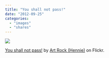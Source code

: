 ```yaml
---
title: "You shall not pass!"
date: "2012-09-25"
categories: 
  - "images"
  - "shares"
---
```


![](images/tumblr_mahtlh9W361qz4vrlo1_640.jpg)

[You shall not pass!](http://www.flickr.com/photos/artrock2006/2496110191/) by [Art Rock (Hennie)](http://www.flickr.com/photos/artrock2006/) on Flickr.
